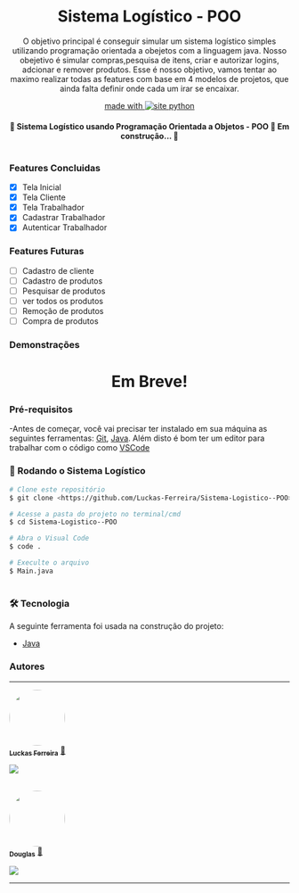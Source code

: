 <h1 align="center"> Sistema Logístico - POO </h1>

<p align="center">O objetivo principal é conseguir simular um sistema logístico simples utilizando programação orientada a obejetos com a linguagem java.
Nosso obejetivo é simular compras,pesquisa de itens, criar e autorizar logins, adcionar e remover produtos.
Esse é nosso objetivo, vamos tentar ao maximo realizar todas as features com base em 4 modelos de projetos, que ainda falta definir onde cada um irar se encaixar.
</p>

<p align="center"> 
  <a href="https://www.python.org/">
	  made with
        <img src="https://img.shields.io/badge/java-%23ED8B00.svg?style=for-the-badge&logo=java&logoColor=white" alt="site python">
  </a>
</p>

<h4 align="center"> 
	🚧  Sistema Logístico usando Programação Orientada a Objetos - POO 🚀 Em construção...  🚧
</h4>

#


### Features Concluidas
- [x] Tela Inicial
- [x] Tela Cliente
- [x] Tela Trabalhador
- [x] Cadastrar Trabalhador
- [x] Autenticar Trabalhador

### Features Futuras
- [ ] Cadastro de cliente
- [ ] Cadastro de produtos
- [ ] Pesquisar de produtos
- [ ] ver todos os produtos
- [ ] Remoção de produtos
- [ ] Compra de produtos

### Demonstrações
<h1 align="center">
  Em Breve!
</h1>

### Pré-requisitos

-Antes de começar, você vai precisar ter instalado em sua máquina as seguintes ferramentas:
[Git](https://git-scm.com), [Java](https://www.java.com/). 
Além disto é bom ter um editor para trabalhar com o código como [VSCode](https://code.visualstudio.com/)

### 🎲 Rodando o Sistema Logístico

```bash
# Clone este repositório
$ git clone <https://github.com/Luckas-Ferreira/Sistema-Logistico--POO>

# Acesse a pasta do projeto no terminal/cmd
$ cd Sistema-Logistico--POO

# Abra o Visual Code
$ code .

# Execulte o arquivo
$ Main.java
```
#

### 🛠 Tecnologia

A seguinte ferramenta foi usada na construção do projeto:

- [Java](https://www.java.com/)

### Autores
---

<a href="https://github.com/Luckas-Ferreira">
 <img style="border-radius: 50%;" src="https://avatars.githubusercontent.com/u/107446934?v=4" width="100px;" alt=""/>
 <br />
 <sub><b>Luckas Ferreira</b></sub></a> <a href="https://github.com/Luckas-Ferreira" title="Sistema Logístico - POO">🚀</a>

<a href="https://instagram.com/luckas_.ferreira" target="_blank"><img src="https://img.shields.io/badge/-Instagram-%23E4405F?style=for-the-badge&logo=instagram&logoColor=white" target="_blank"></a>
  
 <br />

<a href="https://github.com/Douglas-Alv3s">
 <img style="border-radius: 50%;" src="https://avatars.githubusercontent.com/u/112776295?v=4" width="100px;" alt=""/>
 <br />
 <sub><b>Douglas</b></sub></a> <a href="https://github.com/Douglas-Alv3s" title="Sistema Logístico - POO">🚀</a>

<a href="https://instagram.com/douglasytb" target="_blank"><img src="https://img.shields.io/badge/-Instagram-%23E4405F?style=for-the-badge&logo=instagram&logoColor=white" target="_blank"></a>
  

 ---
